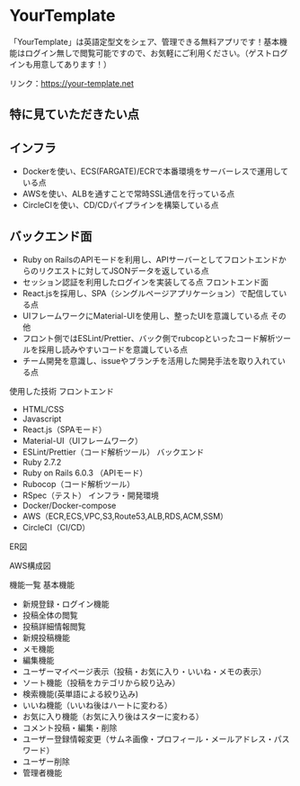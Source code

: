 # YourTemplate

「YourTemplate」は英語定型文をシェア、管理できる無料アプリです！基本機能はログイン無しで閲覧可能ですので、お気軽にご利用ください。（ゲストログインも用意してあります！）

リンク：https://your-template.net

## 特に見ていただきたい点
## インフラ
- Dockerを使い、ECS(FARGATE)/ECRで本番環境をサーバーレスで運用している点
- AWSを使い、ALBを通すことで常時SSL通信を行っている点
- CircleCIを使い、CD/CDパイプラインを構築している点
## バックエンド面
- Ruby on RailsのAPIモードを利用し、APIサーバーとしてフロントエンドからのリクエストに対してJSONデータを返している点
- セッション認証を利用したログインを実装してる点
フロントエンド面
- React.jsを採用し、SPA（シングルページアプリケーション）で配信している点
- UIフレームワークにMaterial-UIを使用し、整ったUIを意識している点
その他
- フロント側ではESLint/Prettier、バック側でrubcopといったコード解析ツールを採用し読みやすいコードを意識している点
- チーム開発を意識し、issueやブランチを活用した開発手法を取り入れている点

使用した技術
フロントエンド
- HTML/CSS
- Javascript
- React.js（SPAモード）
- Material-UI（UIフレームワーク）
- ESLint/Prettier（コード解析ツール）
バックエンド
- Ruby 2.7.2
- Ruby on Rails 6.0.3 （APIモード）
- Rubocop（コード解析ツール）
- RSpec（テスト）
インフラ・開発環境
- Docker/Docker-compose
- AWS（ECR,ECS,VPC,S3,Route53,ALB,RDS,ACM,SSM）
- CircleCI（CI/CD）

ER図


AWS構成図


機能一覧
基本機能
- 新規登録・ログイン機能
- 投稿全体の閲覧
- 投稿詳細情報閲覧
- 新規投稿機能
- メモ機能
- 編集機能
- ユーザーマイページ表示（投稿・お気に入り・いいね・メモの表示）
- ソート機能（投稿をカテゴリから絞り込み）
- 検索機能(英単語による絞り込み)
- いいね機能（いいね後はハートに変わる）
- お気に入り機能（お気に入り後はスターに変わる）
- コメント投稿・編集・削除
- ユーザー登録情報変更（サムネ画像・プロフィール・メールアドレス・パスワード）
- ユーザー削除
- 管理者機能

